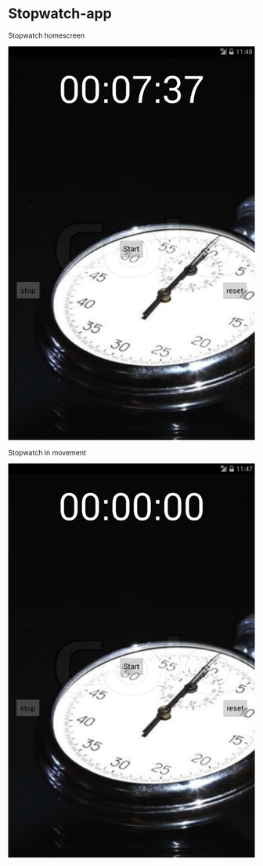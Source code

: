 # Stopwatch-app
<p>Stopwatch homescreen</p>
<img src="https://github.com/MartinMark808/Stopwatch-app/blob/master/screenshot/2.PNG" >
<p>Stopwatch in movement</p>
<img src="https://github.com/MartinMark808/Stopwatch-app/blob/master/screenshot/stopwatch.PNG" >

